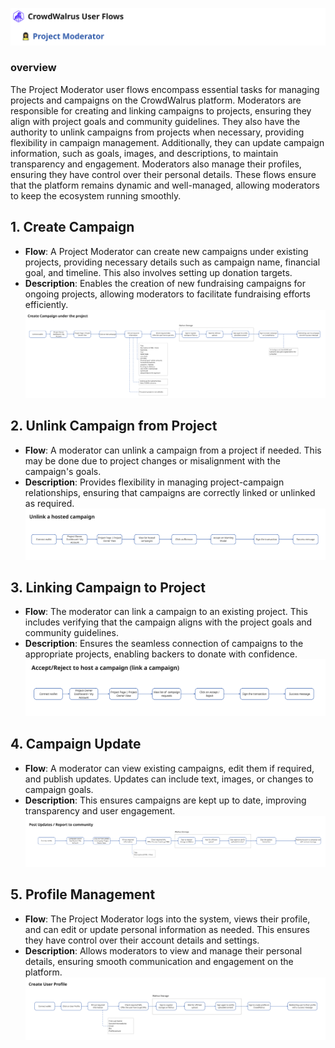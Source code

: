 ![UserFlows-ProjectModerator](./images/Mo.PNG)

### overview

The Project Moderator user flows encompass essential tasks for managing projects and campaigns on the CrowdWalrus platform. Moderators are responsible for creating and linking campaigns to projects, ensuring they align with project goals and community guidelines. They also have the authority to unlink campaigns from projects when necessary, providing flexibility in campaign management. Additionally, they can update campaign information, such as goals, images, and descriptions, to maintain transparency and engagement. Moderators also manage their profiles, ensuring they have control over their personal details. These flows ensure that the platform remains dynamic and well-managed, allowing moderators to keep the ecosystem running smoothly.

## 1. Create Campaign
- **Flow**: A Project Moderator can create new campaigns under existing projects, providing necessary details such as campaign name, financial goal, and timeline. This also involves setting up donation targets.
- **Description**: Enables the creation of new fundraising campaigns for ongoing projects, allowing moderators to facilitate fundraising efforts efficiently.
![Create Campaign](./images/Mo-createcampaign.PNG)

## 2. Unlink Campaign from Project
- **Flow**: A moderator can unlink a campaign from a project if needed. This may be done due to project changes or misalignment with the campaign's goals.
- **Description**: Provides flexibility in managing project-campaign relationships, ensuring that campaigns are correctly linked or unlinked as required.
![Unlink Campaign](./images/Mo-unlinkcampaign.PNG)

## 3. Linking Campaign to Project
- **Flow**: The moderator can link a campaign to an existing project. This includes verifying that the campaign aligns with the project goals and community guidelines.
- **Description**: Ensures the seamless connection of campaigns to the appropriate projects, enabling backers to donate with confidence.
![Linking Campaign](./images/Mo-linkcampaign.PNG)

## 4. Campaign Update
- **Flow**: A moderator can view existing campaigns, edit them if required, and publish updates. Updates can include text, images, or changes to campaign goals.
- **Description**: This ensures campaigns are kept up to date, improving transparency and user engagement.
![Campaign Update](./images/Mo-update.PNG)

## 5. Profile Management
- **Flow**: The Project Moderator logs into the system, views their profile, and can edit or update personal information as needed. This ensures they have control over their account details and settings.
- **Description**: Allows moderators to view and manage their personal details, ensuring smooth communication and engagement on the platform.
![Profile Management](./images/Mo-profile.PNG)
